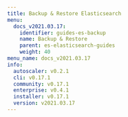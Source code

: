 ```yaml
---
title: Backup & Restore Elasticsearch
menu:
  docs_v2021.03.17:
    identifier: guides-es-backup
    name: Backup & Restore
    parent: es-elasticsearch-guides
    weight: 40
menu_name: docs_v2021.03.17
info:
  autoscaler: v0.2.1
  cli: v0.17.1
  community: v0.17.1
  enterprise: v0.4.1
  installer: v0.17.1
  version: v2021.03.17
---
```


